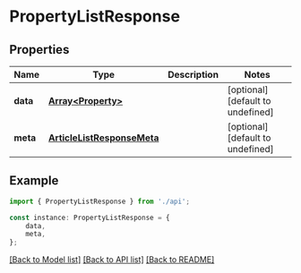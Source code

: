 # PropertyListResponse


## Properties

Name | Type | Description | Notes
------------ | ------------- | ------------- | -------------
**data** | [**Array&lt;Property&gt;**](Property.md) |  | [optional] [default to undefined]
**meta** | [**ArticleListResponseMeta**](ArticleListResponseMeta.md) |  | [optional] [default to undefined]

## Example

```typescript
import { PropertyListResponse } from './api';

const instance: PropertyListResponse = {
    data,
    meta,
};
```

[[Back to Model list]](../README.md#documentation-for-models) [[Back to API list]](../README.md#documentation-for-api-endpoints) [[Back to README]](../README.md)
